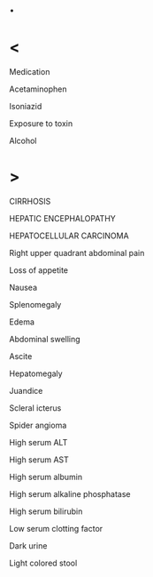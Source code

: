 # .

# <

Medication

Acetaminophen

Isoniazid

Exposure to toxin

Alcohol

# >

CIRRHOSIS

HEPATIC ENCEPHALOPATHY

HEPATOCELLULAR CARCINOMA

Right upper quadrant abdominal pain

Loss of appetite

Nausea

Splenomegaly

Edema

Abdominal swelling

Ascite

Hepatomegaly

Juandice

Scleral icterus

Spider angioma

High serum ALT

High serum AST

High serum albumin

High serum alkaline phosphatase

High serum bilirubin

Low serum clotting factor

Dark urine

Light colored stool

